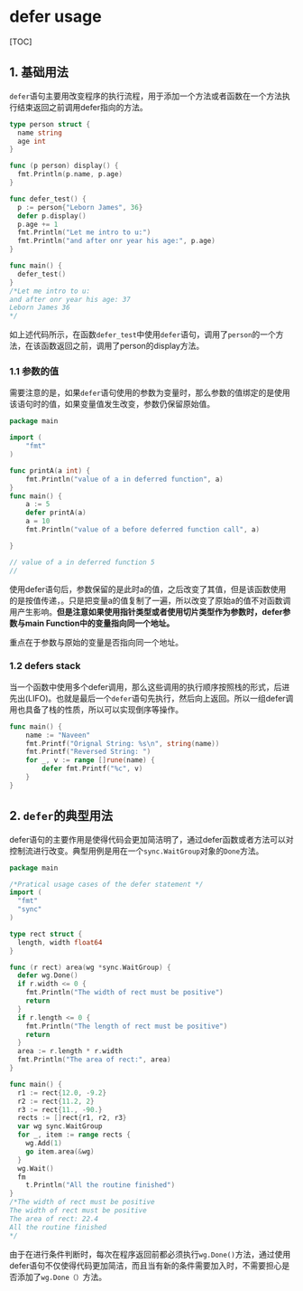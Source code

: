 # defer usage

[TOC]

## 1.  基础用法 

`defer`语句主要用改变程序的执行流程，用于添加一个方法或者函数在一个方法执行结束返回之前调用defer指向的方法。

```go
type person struct {
  name string
  age int
}

func (p person) display() {
  fmt.Println(p.name, p.age)
}

func defer_test() {
  p := person{"Leborn James", 36}
  defer p.display()
  p.age += 1
  fmt.Println("Let me intro to u:")
  fmt.Println("and after onr year his age:", p.age)
}

func main() {
  defer_test()
}
/*Let me intro to u:
and after onr year his age: 37
Leborn James 36
*/
```

如上述代码所示，在函数`defer_test`中使用`defer`语句，调用了`person`的一个方法，在该函数返回之前，调用了person的display方法。

### 1.1 参数的值

需要注意的是，如果`defer`语句使用的参数为变量时，那么参数的值绑定的是使用该语句时的值，如果变量值发生改变，参数仍保留原始值。

```go
package main

import (  
    "fmt"
)

func printA(a int) {  
    fmt.Println("value of a in deferred function", a)
}
func main() {  
    a := 5
    defer printA(a)
    a = 10
    fmt.Println("value of a before deferred function call", a)

}

// value of a in deferred function 5  
// 
```

使用defer语句后，参数保留的是此时a的值，之后改变了其值，但是该函数使用的是按值传递，。只是把变量a的值复制了一遍，所以改变了原始a的值不对函数调用产生影响。**但是注意如果使用指针类型或者使用切片类型作为参数时，defer参数与main Function中的变量指向同一个地址。**

重点在于参数与原始的变量是否指向同一个地址。

### 1.2 defers stack

当一个函数中使用多个defer调用，那么这些调用的执行顺序按照栈的形式，后进先出(LIFO)。也就是最后一个`defer`语句先执行，然后向上返回。所以一组defer调用也具备了栈的性质，所以可以实现倒序等操作。

```go
func main() {  
    name := "Naveen"
    fmt.Printf("Orignal String: %s\n", string(name))
    fmt.Printf("Reversed String: ")
    for _, v := range []rune(name) {
        defer fmt.Printf("%c", v)
    }
}
```

## 2. `defer`的典型用法

defer语句的主要作用是使得代码会更加简洁明了，通过defer函数或者方法可以对控制流进行改变。典型用例是用在一个`sync.WaitGroup`对象的`Done`方法。

```go
package main

/*Pratical usage cases of the defer statement */
import (
  "fmt"
  "sync"
)

type rect struct {
  length, width float64
}

func (r rect) area(wg *sync.WaitGroup) {
  defer wg.Done()
  if r.width <= 0 {
    fmt.Println("The width of rect must be positive")
    return
  }
  if r.length <= 0 {
    fmt.Println("The length of rect must be positive")
    return
  }
  area := r.length * r.width
  fmt.Println("The area of rect:", area)
}

func main() {
  r1 := rect{12.0, -9.2}
  r2 := rect{11.2, 2}
  r3 := rect{11., -90.}
  rects := []rect{r1, r2, r3}
  var wg sync.WaitGroup
  for _, item := range rects {
    wg.Add(1)
    go item.area(&wg)
  }
  wg.Wait()
  fm
    t.Println("All the routine finished")
}
/*The width of rect must be positive
The width of rect must be positive
The area of rect: 22.4
All the routine finished
*/
```

由于在进行条件判断时，每次在程序返回前都必须执行`wg.Done()`方法，通过使用defer语句不仅使得代码更加简洁，而且当有新的条件需要加入时，不需要担心是否添加了`wg.Done（）`方法。